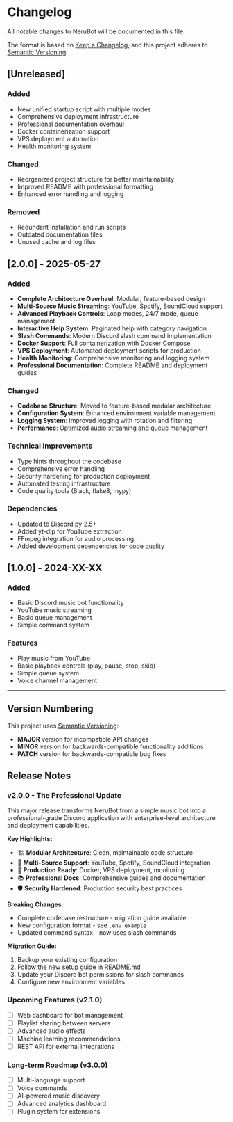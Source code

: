 # Changelog

All notable changes to NeruBot will be documented in this file.

The format is based on [Keep a Changelog](https://keepachangelog.com/en/1.0.0/),
and this project adheres to [Semantic Versioning](https://semver.org/spec/v2.0.0.html).

## [Unreleased]

### Added
- New unified startup script with multiple modes
- Comprehensive deployment infrastructure
- Professional documentation overhaul
- Docker containerization support
- VPS deployment automation
- Health monitoring system

### Changed
- Reorganized project structure for better maintainability
- Improved README with professional formatting
- Enhanced error handling and logging

### Removed
- Redundant installation and run scripts
- Outdated documentation files
- Unused cache and log files

## [2.0.0] - 2025-05-27

### Added
- **Complete Architecture Overhaul**: Modular, feature-based design
- **Multi-Source Music Streaming**: YouTube, Spotify, SoundCloud support
- **Advanced Playback Controls**: Loop modes, 24/7 mode, queue management
- **Interactive Help System**: Paginated help with category navigation
- **Slash Commands**: Modern Discord slash command implementation
- **Docker Support**: Full containerization with Docker Compose
- **VPS Deployment**: Automated deployment scripts for production
- **Health Monitoring**: Comprehensive monitoring and logging system
- **Professional Documentation**: Complete README and deployment guides

### Changed
- **Codebase Structure**: Moved to feature-based modular architecture
- **Configuration System**: Enhanced environment variable management
- **Logging System**: Improved logging with rotation and filtering
- **Performance**: Optimized audio streaming and queue management

### Technical Improvements
- Type hints throughout the codebase
- Comprehensive error handling
- Security hardening for production deployment
- Automated testing infrastructure
- Code quality tools (Black, flake8, mypy)

### Dependencies
- Updated to Discord.py 2.5+
- Added yt-dlp for YouTube extraction
- FFmpeg integration for audio processing
- Added development dependencies for code quality

## [1.0.0] - 2024-XX-XX

### Added
- Basic Discord music bot functionality
- YouTube music streaming
- Basic queue management
- Simple command system

### Features
- Play music from YouTube
- Basic playback controls (play, pause, stop, skip)
- Simple queue system
- Voice channel management

---

## Version Numbering

This project uses [Semantic Versioning](https://semver.org/):

- **MAJOR** version for incompatible API changes
- **MINOR** version for backwards-compatible functionality additions  
- **PATCH** version for backwards-compatible bug fixes

## Release Notes

### v2.0.0 - The Professional Update
This major release transforms NeruBot from a simple music bot into a professional-grade Discord application with enterprise-level architecture and deployment capabilities.

**Key Highlights:**
- 🏗️ **Modular Architecture**: Clean, maintainable code structure
- 🎵 **Multi-Source Support**: YouTube, Spotify, SoundCloud integration
- 🚀 **Production Ready**: Docker, VPS deployment, monitoring
- 📚 **Professional Docs**: Comprehensive guides and documentation
- 🛡️ **Security Hardened**: Production security best practices

**Breaking Changes:**
- Complete codebase restructure - migration guide available
- New configuration format - see `.env.example`
- Updated command syntax - now uses slash commands

**Migration Guide:**
1. Backup your existing configuration
2. Follow the new setup guide in README.md
3. Update your Discord bot permissions for slash commands
4. Configure new environment variables

### Upcoming Features (v2.1.0)
- [ ] Web dashboard for bot management
- [ ] Playlist sharing between servers
- [ ] Advanced audio effects
- [ ] Machine learning recommendations
- [ ] REST API for external integrations

### Long-term Roadmap (v3.0.0)
- [ ] Multi-language support
- [ ] Voice commands
- [ ] AI-powered music discovery
- [ ] Advanced analytics dashboard
- [ ] Plugin system for extensions
